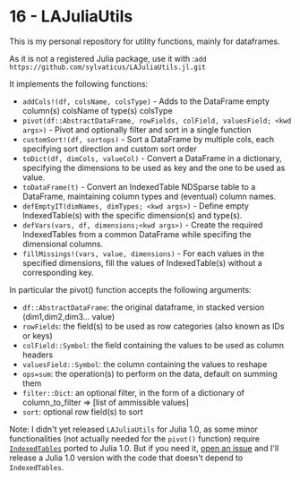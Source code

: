 # 16 - LAJuliaUtils

This is my personal repository for utility functions, mainly for dataframes.

As it is not a registered Julia package, use it with :`add https://github.com/sylvaticus/LAJuliaUtils.jl.git`

It implements the following functions:

* `addCols!(df, colsName, colsType)` - Adds to the DataFrame empty column\(s\) colsName of type\(s\) colsType
* `pivot(df::AbstractDataFrame, rowFields, colField, valuesField; <kwd args>)` - Pivot and optionally filter and sort in a single function
* `customSort!(df, sortops)` - Sort a DataFrame by multiple cols, each specifying sort direction and custom sort order
* `toDict(df, dimCols, valueCol)` - Convert a DataFrame in a dictionary, specifying the dimensions to be used as key and the one to be used as value.
* `toDataFrame(t)` - Convert an IndexedTable NDSparse table to a DataFrame, maintaining column types and \(eventual\) column names.
* `defEmptyIT(dimNames, dimTypes; <kwd args>)` - Define empty IndexedTable\(s\) with the specific dimension\(s\) and type\(s\).
* `defVars(vars, df, dimensions;<kwd args>)` - Create the required IndexedTables from a common DataFrame while specifing the dimensional columns.
* `fillMissings!(vars, value, dimensions)` - For each values in the specified dimensions, fill the values of IndexedTable\(s\) without a corresponding key.

In particular the pivot\(\) function accepts the following arguments: 

* `df::AbstractDataFrame`: the original dataframe, in stacked version \(dim1,dim2,dim3... value\)
* `rowFields`:             the field\(s\) to be used as row categories \(also known as IDs or keys\)
* `colField::Symbol`:      the field containing the values to be used as column headers
* `valuesField::Symbol`:   the column containing the values to reshape
* `ops=sum`:               the operation\(s\) to perform on the data, default on summing them
* `filter::Dict`:          an optional filter, in the form of a dictionary of column\_to\_filter =&gt; \[list of ammissible values\]
* `sort`:                  optional row field\(s\) to sort

Note: I didn't yet released `LAJuliaUtils` for Julia 1.0, as some minor functionalities \(not actually needed for the `pivot()` function\) require [`IndexedTables`](https://github.com/JuliaComputing/IndexedTables.jl) ported to Julia 1.0. But if you need it, [open an issue](https://github.com/sylvaticus/LAJuliaUtils.jl/issues) and I'll release a Julia 1.0 version with the code that doesn't depend to `IndexedTables`.

